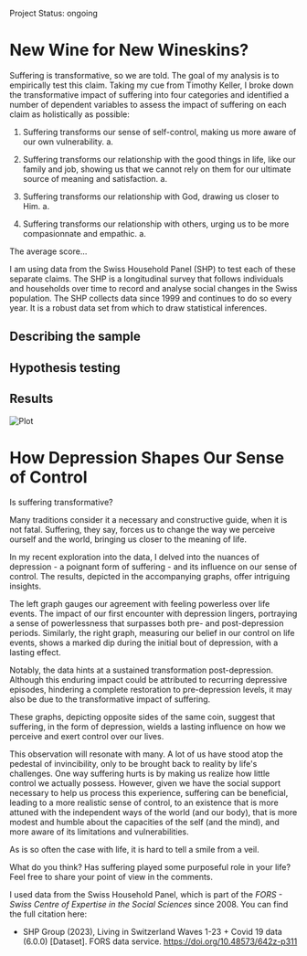 Project Status: ongoing

# New Wine for New Wineskins?

Suffering is transformative, so we are told. The goal of my analysis is to empirically test this claim. Taking my cue from Timothy Keller, I broke down the transformative impact of suffering into four categories and identified a number of dependent variables to assess the impact of suffering on each claim as holistically as possible:

1. Suffering transforms our sense of self-control, making us more aware of our own vulnerability.
   a. 

3. Suffering transforms our relationship with the good things in life, like our family and job, showing us that we cannot rely on them for our ultimate source of meaning and satisfaction.
    a.

5. Suffering transforms our relationship with God, drawing us closer to Him.
   a.

7. Suffering transforms our relationship with others, urging us to be more compasionnate and empathic.
   a.

The average score... 

I am using data from the Swiss Household Panel (SHP) to test each of these separate claims. The SHP is a longitudinal survey that follows individuals and households over time to record and analyse social changes in the Swiss population. The SHP collects data since 1999 and continues to do so every year. It is a robust data set from which to draw statistical inferences.

## Describing the sample

## Hypothesis testing

## Results
![Plot](https://github.com/Dunadan1997/fact-or-legend-ep01-suffering/blob/main/Ep01_HypoTestResults_20240127_ve01.jpeg)

# How Depression Shapes Our Sense of Control

Is suffering transformative? 

Many traditions consider it a necessary and constructive guide, when it is not fatal. Suffering, they say, forces us to change the way we perceive ourself and the world, bringing us closer to the meaning of life. 

In my recent exploration into the data, I delved into the nuances of depression - a poignant form of suffering - and its influence on our sense of control. The results, depicted in the accompanying graphs, offer intriguing insights.

The left graph gauges our agreement with feeling powerless over life events. The impact of our first encounter with depression lingers, portraying a sense of powerlessness that surpasses both pre- and post-depression periods. Similarly, the right graph, measuring our belief in our control on life events, shows a marked dip during the initial bout of depression, with a lasting effect.

Notably, the data hints at a sustained transformation post-depression. Although this enduring impact could be attributed to recurring depressive episodes, hindering a complete restoration to pre-depression levels, it may also be due to the transformative impact of suffering.

These graphs, depicting opposite sides of the same coin, suggest that suffering, in the form of depression, wields a lasting influence on how we perceive and exert control over our lives.

This observation will resonate with many. A lot of us have stood atop the pedestal of invincibility, only to be brought back to reality by life's challenges. One way suffering hurts is by making us realize how little control we actually possess. However, given we have the social support necessary to help us process this experience, suffering can be beneficial, leading to a more realistic sense of control, to an existence that is more attuned with the independent ways of the world (and our body), that is more modest and humble about the capacities of the self (and the mind), and more aware of its limitations and vulnerabilities. 

As is so often the case with life, it is hard to tell a smile from a veil.

What do you think? Has suffering played some purposeful role in your life? Feel free to share your point of view in the comments. 

I used data from the Swiss Household Panel, which is part of the _FORS - Swiss Centre of Expertise in the Social Sciences_ since 2008. You can find the full citation here:
* SHP Group (2023), Living in Switzerland Waves 1-23 + Covid 19 data (6.0.0) [Dataset]. FORS data service. https://doi.org/10.48573/642z-p311






